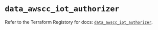# `data_awscc_iot_authorizer`

Refer to the Terraform Registory for docs: [`data_awscc_iot_authorizer`](https://registry.terraform.io/providers/hashicorp/awscc/0.70.0/docs/data-sources/iot_authorizer).
